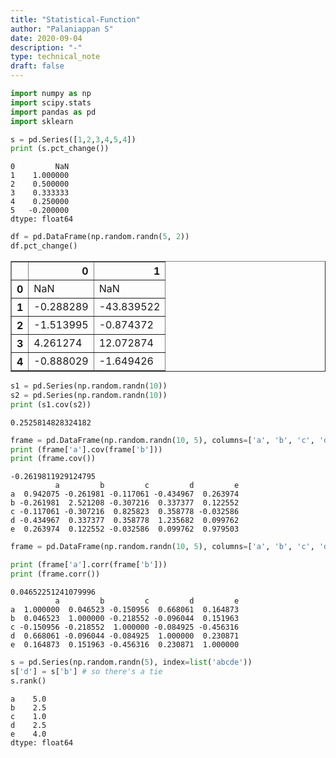```yaml
---
title: "Statistical-Function"
author: "Palaniappan S"
date: 2020-09-04
description: "-"
type: technical_note
draft: false
---
```


```python
import numpy as np
import scipy.stats
import pandas as pd
import sklearn
```


```python
s = pd.Series([1,2,3,4,5,4])
print (s.pct_change())
```

    0         NaN
    1    1.000000
    2    0.500000
    3    0.333333
    4    0.250000
    5   -0.200000
    dtype: float64



```python
df = pd.DataFrame(np.random.randn(5, 2))
df.pct_change()
```




<div>
<style scoped>
    .dataframe tbody tr th:only-of-type {
        vertical-align: middle;
    }

    .dataframe tbody tr th {
        vertical-align: top;
    }

    .dataframe thead th {
        text-align: right;
    }
</style>
<table border="1" class="dataframe">
  <thead>
    <tr style="text-align: right;">
      <th></th>
      <th>0</th>
      <th>1</th>
    </tr>
  </thead>
  <tbody>
    <tr>
      <th>0</th>
      <td>NaN</td>
      <td>NaN</td>
    </tr>
    <tr>
      <th>1</th>
      <td>-0.288289</td>
      <td>-43.839522</td>
    </tr>
    <tr>
      <th>2</th>
      <td>-1.513995</td>
      <td>-0.874372</td>
    </tr>
    <tr>
      <th>3</th>
      <td>4.261274</td>
      <td>12.072874</td>
    </tr>
    <tr>
      <th>4</th>
      <td>-0.888029</td>
      <td>-1.649426</td>
    </tr>
  </tbody>
</table>
</div>




```python
s1 = pd.Series(np.random.randn(10))
s2 = pd.Series(np.random.randn(10))
print (s1.cov(s2))
```

    0.2525814828324182



```python
frame = pd.DataFrame(np.random.randn(10, 5), columns=['a', 'b', 'c', 'd', 'e'])
print (frame['a'].cov(frame['b']))
print (frame.cov())
```

    -0.2619811929124795
              a         b         c         d         e
    a  0.942075 -0.261981 -0.117061 -0.434967  0.263974
    b -0.261981  2.521208 -0.307216  0.337377  0.122552
    c -0.117061 -0.307216  0.825823  0.358778 -0.032586
    d -0.434967  0.337377  0.358778  1.235682  0.099762
    e  0.263974  0.122552 -0.032586  0.099762  0.979503



```python
frame = pd.DataFrame(np.random.randn(10, 5), columns=['a', 'b', 'c', 'd', 'e'])

print (frame['a'].corr(frame['b']))
print (frame.corr())
```

    0.04652251241079996
              a         b         c         d         e
    a  1.000000  0.046523 -0.150956  0.668061  0.164873
    b  0.046523  1.000000 -0.218552 -0.096044  0.151963
    c -0.150956 -0.218552  1.000000 -0.084925 -0.456316
    d  0.668061 -0.096044 -0.084925  1.000000  0.230871
    e  0.164873  0.151963 -0.456316  0.230871  1.000000



```python
s = pd.Series(np.random.randn(5), index=list('abcde'))
s['d'] = s['b'] # so there's a tie
s.rank()
```




    a    5.0
    b    2.5
    c    1.0
    d    2.5
    e    4.0
    dtype: float64


